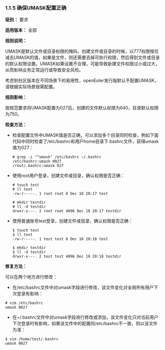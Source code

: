 ### 1.1.5 确保UMASK配置正确

**级别：** 要求

**适用版本：** 全部

**规则说明：** 

UMASK是默认文件或目录权限的掩码，创建文件或目录的时候，以777权限按位减去UMASK的值，如果是文件，则还需要去掉可执行权限，然后得到文件或目录的默认权限设置。UMASK如果设置不合理，可能导致新建文件权限过小或过大，从而影响业务正常运行或导致安全风险。

考虑到社区版本在不同场景下的易用性，openEuler发行版默认不配置UMASK，请根据实际场景按需配置。

**规则影响：**

按规范要求将UMASK配置为027后，创建的文件默认权限为640，目录默认权限为750。

**检查方法：**

- 检查配置文件中UMASK值是否正确，可以添加多个目录同时检查，例如下面代码中同时检查了/etc/bashrc和用户home目录下.bashrc文件，获得umask值为027：

  ```
  # grep -i "^umask" /etc/bashrc ~/.bashrc
  /etc/bashrc:umask 0027
  /root/.bashrc:umask 027
  ```

- 使用root用户登录，创建文件或目录，确认权限是否正确：

  ```
  # touch test
  # ll test
  -rw-r-----. 1 root root 0 Dec 10 20:17 test
  
  # mkdir testdir
  # ll -d testdir
  drwxr-x---. 2 root root 4096 Dec 10 20:17 testdir
  ```

- 使用普通账号test登录，创建文件或目录，确认权限是否正确：

  ```
  $ touch test
  $ ll test
  -rw-r-----. 1 test test 0 Dec 10 20:18 test
  
  $ mkdir testdir
  $ ll -d testdir
  drwxr-x---. 2 test test 4096 Dec 10 20:18 testdir
  ```

**修复方法：**

可以在两个地方进行修改：

- 在/etc/bashrc文件中对umask字段进行修改，该文件变化对全局所有用户下次登录有影响：

```
# vim /etc/bashrc
umask 0027
```

- 在~/.bashrc文件中对umask字段进行修改或添加，该文件变化只对当前用户下次登录时有影响，如果该文件中的配置同/etc/bashrc不一致，则以该文件为准：

```
$ vim /home/test/.bashrc
umask 0027
```